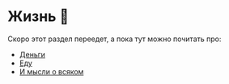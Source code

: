 # Жизнь 🤡

Скоро этот раздел переедет, а пока тут можно почитать про:

- [Деньги](./Money/index.md)
- [Еду](./Food/index.md)
- [И мысли о всяком](./Thoughts/Blog.md)